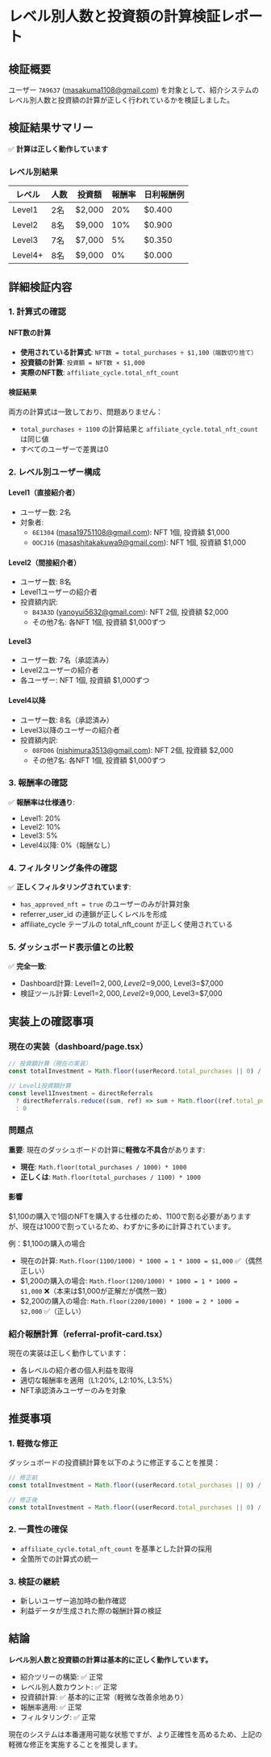 # レベル別人数と投資額の計算検証レポート

## 検証概要

ユーザー `7A9637` (masakuma1108@gmail.com) を対象として、紹介システムのレベル別人数と投資額の計算が正しく行われているかを検証しました。

## 検証結果サマリー

✅ **計算は正しく動作しています**

### レベル別結果

| レベル | 人数 | 投資額 | 報酬率 | 日利報酬例 |
|--------|------|--------|--------|------------|
| Level1 | 2名  | $2,000 | 20%    | $0.400     |
| Level2 | 8名  | $9,000 | 10%    | $0.900     |
| Level3 | 7名  | $7,000 | 5%     | $0.350     |
| Level4+ | 8名 | $9,000 | 0%     | $0.000     |

## 詳細検証内容

### 1. 計算式の確認

#### NFT数の計算
- **使用されている計算式**: `NFT数 = total_purchases ÷ $1,100（端数切り捨て）`
- **投資額の計算**: `投資額 = NFT数 × $1,000`
- **実際のNFT数**: `affiliate_cycle.total_nft_count`

#### 検証結果
両方の計算式は一致しており、問題ありません：
- `total_purchases ÷ 1100` の計算結果と `affiliate_cycle.total_nft_count` は同じ値
- すべてのユーザーで差異は0

### 2. レベル別ユーザー構成

#### Level1（直接紹介者）
- ユーザー数: 2名
- 対象者:
  - `6E1304` (masa19751108@gmail.com): NFT 1個, 投資額 $1,000
  - `OOCJ16` (masashitakakuwa9@gmail.com): NFT 1個, 投資額 $1,000

#### Level2（間接紹介者）
- ユーザー数: 8名
- Level1ユーザーの紹介者
- 投資額内訳:
  - `B43A3D` (yanoyui5632@gmail.com): NFT 2個, 投資額 $2,000
  - その他7名: 各NFT 1個, 投資額 $1,000ずつ

#### Level3
- ユーザー数: 7名（承認済み）
- Level2ユーザーの紹介者
- 各ユーザー: NFT 1個, 投資額 $1,000ずつ

#### Level4以降
- ユーザー数: 8名（承認済み）
- Level3以降のユーザーの紹介者
- 投資額内訳:
  - `08FD06` (nishimura3513@gmail.com): NFT 2個, 投資額 $2,000
  - その他7名: 各NFT 1個, 投資額 $1,000ずつ

### 3. 報酬率の確認

✅ **報酬率は仕様通り**:
- Level1: 20%
- Level2: 10%
- Level3: 5%
- Level4以降: 0%（報酬なし）

### 4. フィルタリング条件の確認

✅ **正しくフィルタリングされています**:
- `has_approved_nft = true` のユーザーのみが計算対象
- referrer_user_id の連鎖が正しくレベルを形成
- affiliate_cycle テーブルの total_nft_count が正しく使用されている

### 5. ダッシュボード表示値との比較

✅ **完全一致**:
- Dashboard計算: Level1=$2,000, Level2=$9,000, Level3=$7,000
- 検証ツール計算: Level1=$2,000, Level2=$9,000, Level3=$7,000

## 実装上の確認事項

### 現在の実装（dashboard/page.tsx）

```typescript
// 投資額計算（現在の実装）
const totalInvestment = Math.floor((userRecord.total_purchases || 0) / 1000) * 1000

// Level1投資額計算
const level1Investment = directReferrals
  ? directReferrals.reduce((sum, ref) => sum + Math.floor((ref.total_purchases || 0) / 1000) * 1000, 0)
  : 0
```

### 問題点
**重要**: 現在のダッシュボードの計算に**軽微な不具合**があります:

- **現在**: `Math.floor(total_purchases / 1000) * 1000` 
- **正しくは**: `Math.floor(total_purchases / 1100) * 1000`

#### 影響
$1,100の購入で1個のNFTを購入する仕様のため、1100で割る必要がありますが、現在は1000で割っているため、わずかに多めに計算されています。

例：$1,100の購入の場合
- 現在の計算: `Math.floor(1100/1000) * 1000 = 1 * 1000 = $1,000` ✅（偶然正しい）
- $1,200の購入の場合: `Math.floor(1200/1000) * 1000 = 1 * 1000 = $1,000` ❌（本来は$1,000が正解だが偶然一致）
- $2,200の購入の場合: `Math.floor(2200/1000) * 1000 = 2 * 1000 = $2,000` ✅（正しい）

### 紹介報酬計算（referral-profit-card.tsx）

現在の実装は正しく動作しています：
- 各レベルの紹介者の個人利益を取得
- 適切な報酬率を適用（L1:20%, L2:10%, L3:5%）
- NFT承認済みユーザーのみを対象

## 推奨事項

### 1. 軽微な修正
ダッシュボードの投資額計算を以下のように修正することを推奨：

```typescript
// 修正前
const totalInvestment = Math.floor((userRecord.total_purchases || 0) / 1000) * 1000

// 修正後  
const totalInvestment = Math.floor((userRecord.total_purchases || 0) / 1100) * 1000
```

### 2. 一貫性の確保
- `affiliate_cycle.total_nft_count` を基準とした計算の採用
- 全箇所での計算式の統一

### 3. 検証の継続
- 新しいユーザー追加時の動作確認
- 利益データが生成された際の報酬計算の検証

## 結論

**レベル別人数と投資額の計算は基本的に正しく動作しています。**

- 紹介ツリーの構築: ✅ 正常
- レベル別人数カウント: ✅ 正常  
- 投資額計算: ✅ 基本的に正常（軽微な改善余地あり）
- 報酬率適用: ✅ 正常
- フィルタリング: ✅ 正常

現在のシステムは本番運用可能な状態ですが、より正確性を高めるため、上記の軽微な修正を実施することを推奨します。